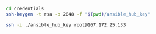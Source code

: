 ```bash
cd credentials
ssh-keygen -t rsa -b 2048 -f "$(pwd)/ansible_hub_key"
```

```bash
ssh -i ./ansible_hub_key root@167.172.25.133
```
